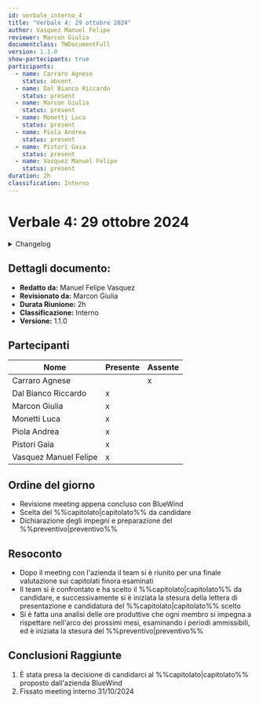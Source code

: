 ```yaml
---
id: verbale_interno_4
title: "Verbale 4: 29 ottobre 2024"
author: Vasquez Manuel Felipe
reviewer: Marcon Giulia
documentclass: TWDocumentFull
version: 1.1.0
show-partecipants: true
participants:
  - name: Carraro Agnese
    status: absent
  - name: Dal Bianco Riccardo
    status: present
  - name: Marcon Giulia
    status: present
  - name: Monetti Luca
    status: present
  - name: Piola Andrea
    status: present
  - name: Pistori Gaia
    status: present
  - name: Vasquez Manuel Felipe
    status: present
duration: 2h
classification: Interno
---
```


<!-- ::: {.no-export} -->

# Verbale 4: 29 ottobre 2024

<details>
  <summary>Changelog</summary>

<!-- ::: -->

| Data       | Versione | Descrizione                              | Autore                | Data Approvazione | Approvatore   |
| ---------- | -------- | ---------------------------------------- | --------------------- | ----------------- | ------------- |
| 04/11/2024 | 1.1.0    | Aggiunta versionamento e durata riunione | Vasquez Manuel Felipe | 05/10/2024        | Marcon Giulia |
| 31/11/2024 | 1.0.1    | Revisione tipografica                    | Vasquez Manuel Felipe | 31/10/2024        | Marcon Giulia |
| 29/10/2024 | 1.0.0    | Prima stesura del documento              | Vasquez Manuel Felipe | 30/10/2024        | Marcon Giulia |

Table: Changelog

<!-- ::: {.no-export} -->

</details>

## Dettagli documento:

- **Redatto da:** Manuel Felipe Vasquez
- **Revisionato da:** Marcon Giulia
- **Durata Riunione:** 2h
- **Classificazione:** Interno
- **Versione:** 1.1.0

## Partecipanti

| Nome                  | Presente | Assente |
| --------------------- | -------- | ------- |
| Carraro Agnese        |          | x       |
| Dal Bianco Riccardo   | x        |         |
| Marcon Giulia         | x        |         |
| Monetti Luca          | x        |         |
| Piola Andrea          | x        |         |
| Pistori Gaia          | x        |         |
| Vasquez Manuel Felipe | x        |         |

<!-- ::: -->

## Ordine del giorno

- Revisione meeting appena concluso con BlueWind
- Scelta del %%capitolato|capitolato%% da candidare
- Dichiarazione degli impegni e preparazione del %%preventivo|preventivo%%

## Resoconto

- Dopo il meeting con l'azienda il team si è riunito per una finale valutazione sui capitolati finora esaminati
- Il team si è confrontato e ha scelto il %%capitolato|capitolato%% da candidare, e successivamente si è iniziata la stesura della lettera di presentazione e candidatura del %%capitolato|capitolato%% scelto
- Si è fatta una analisi delle ore produttive che ogni membro si impegna a rispettare nell'arco dei prossimi mesi, esaminando i periodi ammissibili, ed è iniziata la stesura del %%preventivo|preventivo%%

## Conclusioni Raggiunte

1. È stata presa la decisione di candidarci al %%capitolato|capitolato%% proposto dall'azienda BlueWind
2. Fissato meeting interno 31/10/2024
